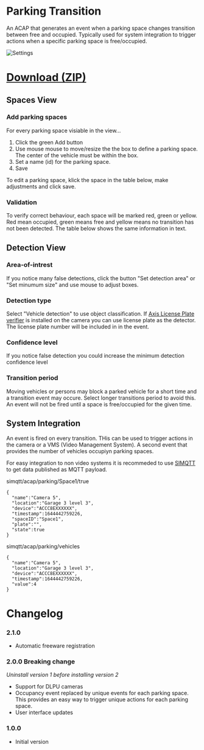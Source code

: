 # Parking Transition
An ACAP that generates an event when a parking space changes transition between free and occupied.  Typically used for system integration to trigger actions when a specific parking space is free/occupied. 

![Settings](https://files.juhlin.me/image/NMVTRKFYVW)

# [Download (ZIP)](https://files.juhlin.me/acap/Parking)

## Spaces View

### Add parking spaces
For every parking space visiable in the view...
1. Click the green Add button
2. Use mouse mouse to move/resize the the box to define a parking space.  The center of the vehicle must be within the box.
3. Set a name (id) for the parking space.
4. Save

To edit a parking space, klick the space in the table below, make adjustments and click save.

### Validation
To verify correct behaviour, each space will be marked red, green or yellow.  Red mean occupied, green means free and yellow means no transition has not been detected.  The table below shows the same information in text.

## Detection View

### Area-of-intrest
If you notice many false detections, click the button "Set detection area" or "Set minumum size" and use mouse to adjust boxes.

### Detection type
Select "Vehicle detection" to use object classification.  If [Axis License Plate verifier](https://www.axis.com/products/axis-license-plate-verifier) is installed on the camera you can use license plate as the detector.  The license plate number will be included in in the event.

### Confidence level
If you notice false detection you could increase the minimum detection confidence level

### Transition period
Moving vehicles or persons may block a parked vehicle for a short time and a transition event may occure.  Select longer transitions period to avoid this.  An event will not be fired until a space is free/occupied for the given time.

## System Integration
An event is fired on every transition.  THis can be used to trigger actions in the camera or a VMS (Video Management System).  A second event that provides the number of vehicles occupiyn parking spaces.

For easy integration to non video systems it is recommeded to use [SIMQTT](https://github.com/pandosme/acaps/tree/master/simqtt) to get data published as MQTT payload.

simqtt/acap/parking/Space1/true
```
{
  "name":"Camera 5",
  "location":"Garage 3 level 3",
  "device":"ACCC8EXXXXXX",
  "timestamp":1644442759226,
  "spaceID":"Space1",
  "plate":"",
  "state":true
}
```
simqtt/acap/parking/vehicles
```
{
  "name":"Camera 5",
  "location":"Garage 3 level 3",
  "device":"ACCC8EXXXXXX",
  "timestamp":1644442759226,
  "value":4
}
```

# Changelog

### 2.1.0
- Automatic freeware registration 

### 2.0.0  Breaking change
*Uninstall version 1 before installing version 2*

- Support for DLPU cameras
- Occupancy event replaced by unique events for each parking space.  This provides an easy way to trigger unique actions for each parking space.
- User interface updates

### 1.0.0
* Initial version

